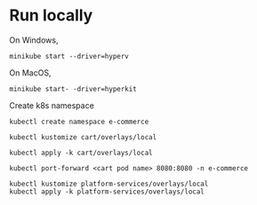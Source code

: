 

# Run locally

On Windows,

```
minikube start --driver=hyperv
```

On MacOS,
```
minikube start- -driver=hyperkit
```

Create k8s namespace

```
kubectl create namespace e-commerce
```

```
kubectl kustomize cart/overlays/local

```
```
kubectl apply -k cart/overlays/local
```

```
kubectl port-forward <cart pod name> 8080:8080 -n e-commerce
```

```
kubectl kustomize platform-services/overlays/local
kubectl apply -k platform-services/overlays/local
```